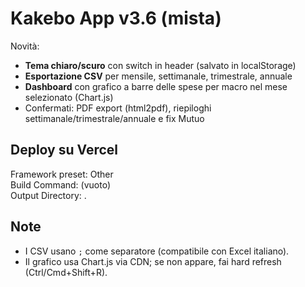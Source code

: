 # Kakebo App v3.6 (mista)
Novità:
- **Tema chiaro/scuro** con switch in header (salvato in localStorage)
- **Esportazione CSV** per mensile, settimanale, trimestrale, annuale
- **Dashboard** con grafico a barre delle spese per macro nel mese selezionato (Chart.js)
- Confermati: PDF export (html2pdf), riepiloghi settimanale/trimestrale/annuale e fix Mutuo

## Deploy su Vercel
Framework preset: Other  
Build Command: (vuoto)  
Output Directory: .

## Note
- I CSV usano `;` come separatore (compatibile con Excel italiano).
- Il grafico usa Chart.js via CDN; se non appare, fai hard refresh (Ctrl/Cmd+Shift+R).
